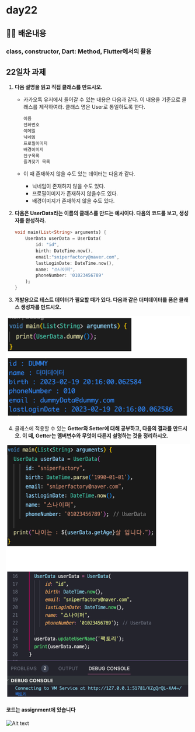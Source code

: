 # day22

## 🧑‍💻 배운내용

### class, constructor, Dart: Method, Flutter에서의 활용

## 22일차 과제


1. **다음 설명을 읽고 직접 클래스를 만드시오.**
    - 카카오톡 유저에서 들어갈 수 있는 내용은 다음과 같다. 이 내용을 기준으로 클래스를 제작하여라.
    클래스 명은 User로 통일하도록 한다.
        
        ```bash
        이름
        전화번호
        이메일
        닉네임
        프로필이미지
        배경이미지
        친구목록
        즐겨찾기 목록
        ```
        
    - 이 때 존재하지 않을 수도 있는 데이터는 다음과 같다.
        - 닉네임이 존재하지 않을 수도 있다.
        - 프로필이미지가 존재하지 않을수도 있다.
        - 배경이미지가 존재하지 않을 수도 있다.
    
2. **다음은 UserData라는 이름의 클래스를 만드는 예시이다. 
다음의 코드를 보고, 생성자를 완성하라.**
    
    ```dart
    void main(List<String> arguments) {
    	UserData userData = UserData(
    		id: "id",
    		birth: DateTime.now(),
    		email:"sniperfactory@naver.com",
    		lastLoginDate: DateTime.now(),
    		name: "스나이퍼",
    		phoneNumber: '01023456789'
    	);
    }
    ```
    

3. **개발용으로 테스트 데이터가 필요할 때가 있다. 
다음과 같은 더미데이터를 품은 클래스 생성자를 만드시오.**
    
![Alt text](image-1.png)
    
4. 클래스에 적용할 수 있는 **Getter와 Setter에 대해 공부하고, 다음의 결과를 만드시오.
이 때, Getter는 멤버변수와 무엇이 다른지 설명하는 것을 정리하시오.**

![](image.png)

#### 코드는 assignment에 있습니다

![Alt text](<스크린샷 2023-08-03 오후 10.53.12.png>)